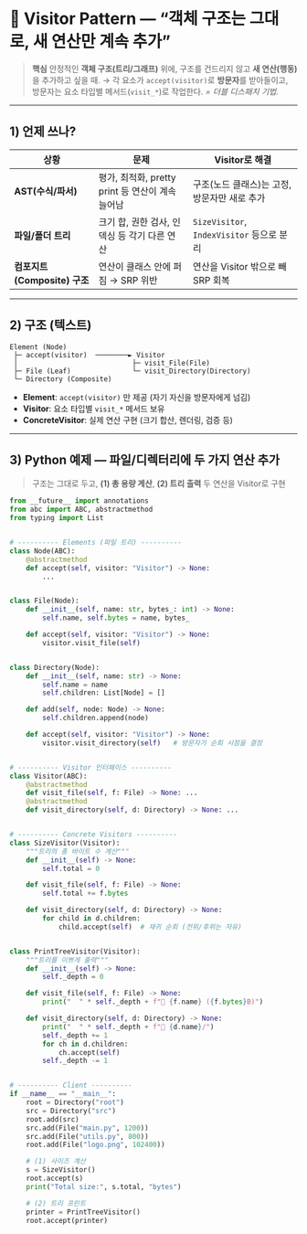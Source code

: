 # 🧭 Visitor Pattern — “객체 구조는 그대로, **새 연산**만 계속 추가”

> **핵심**
> 안정적인 **객체 구조(트리/그래프)** 위에, 구조를 건드리지 않고 **새 연산(행동)** 을 추가하고 싶을 때.
> → 각 요소가 `accept(visitor)`로 **방문자**를 받아들이고, 방문자는 요소 타입별 메서드(`visit_*`)로 작업한다.
> *= 더블 디스패치 기법.*

---

## 1) 언제 쓰나?

| 상황                     | 문제                                 | Visitor로 해결                          |
| ---------------------- | ---------------------------------- | ------------------------------------ |
| **AST(수식/파서)**         | 평가, 최적화, pretty print 등 연산이 계속 늘어남 | 구조(노드 클래스)는 고정, 방문자만 새로 추가           |
| **파일/폴더 트리**           | 크기 합, 권한 검사, 인덱싱 등 각기 다른 연산        | `SizeVisitor`, `IndexVisitor` 등으로 분리 |
| **컴포지트(Composite) 구조** | 연산이 클래스 안에 퍼짐 → SRP 위반             | 연산을 Visitor 밖으로 빼 SRP 회복             |

---

## 2) 구조 (텍스트)

```
Element (Node)
 ├─ accept(visitor)  ────────► Visitor
 │                            ├─ visit_File(File)
 ├─ File (Leaf)               └─ visit_Directory(Directory)
 └─ Directory (Composite)
```

* **Element**: `accept(visitor)` 만 제공 (자기 자신을 방문자에게 넘김)
* **Visitor**: 요소 타입별 `visit_*` 메서드 보유
* **ConcreteVisitor**: 실제 연산 구현 (크기 합산, 렌더링, 검증 등)

---

## 3) Python 예제 — 파일/디렉터리에 **두 가지 연산** 추가

> 구조는 그대로 두고, **(1) 총 용량 계산**, **(2) 트리 출력** 두 연산을 Visitor로 구현

```python
from __future__ import annotations
from abc import ABC, abstractmethod
from typing import List


# ---------- Elements (파일 트리) ----------
class Node(ABC):
    @abstractmethod
    def accept(self, visitor: "Visitor") -> None:
        ...


class File(Node):
    def __init__(self, name: str, bytes_: int) -> None:
        self.name, self.bytes = name, bytes_

    def accept(self, visitor: "Visitor") -> None:
        visitor.visit_file(self)


class Directory(Node):
    def __init__(self, name: str) -> None:
        self.name = name
        self.children: List[Node] = []

    def add(self, node: Node) -> None:
        self.children.append(node)

    def accept(self, visitor: "Visitor") -> None:
        visitor.visit_directory(self)   # 방문자가 순회 시점을 결정


# ---------- Visitor 인터페이스 ----------
class Visitor(ABC):
    @abstractmethod
    def visit_file(self, f: File) -> None: ...
    @abstractmethod
    def visit_directory(self, d: Directory) -> None: ...


# ---------- Concrete Visitors ----------
class SizeVisitor(Visitor):
    """트리의 총 바이트 수 계산"""
    def __init__(self) -> None:
        self.total = 0

    def visit_file(self, f: File) -> None:
        self.total += f.bytes

    def visit_directory(self, d: Directory) -> None:
        for child in d.children:
            child.accept(self)  # 재귀 순회 (전위/후위는 자유)


class PrintTreeVisitor(Visitor):
    """트리를 이쁘게 출력"""
    def __init__(self) -> None:
        self._depth = 0

    def visit_file(self, f: File) -> None:
        print("  " * self._depth + f"📄 {f.name} ({f.bytes}B)")

    def visit_directory(self, d: Directory) -> None:
        print("  " * self._depth + f"📁 {d.name}/")
        self._depth += 1
        for ch in d.children:
            ch.accept(self)
        self._depth -= 1


# ---------- Client ----------
if __name__ == "__main__":
    root = Directory("root")
    src = Directory("src")
    root.add(src)
    src.add(File("main.py", 1200))
    src.add(File("utils.py", 800))
    root.add(File("logo.png", 102400))

    # (1) 사이즈 계산
    s = SizeVisitor()
    root.accept(s)
    print("Total size:", s.total, "bytes")

    # (2) 트리 프린트
    printer = PrintTreeVisitor()
    root.accept(printer)
```
